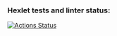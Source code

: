 ### Hexlet tests and linter status:
[![Actions Status](https://github.com/NoNamePoint/dom-react-redux-project-lvl4/workflows/hexlet-check/badge.svg)](https://github.com/NoNamePoint/dom-react-redux-project-lvl4/actions)